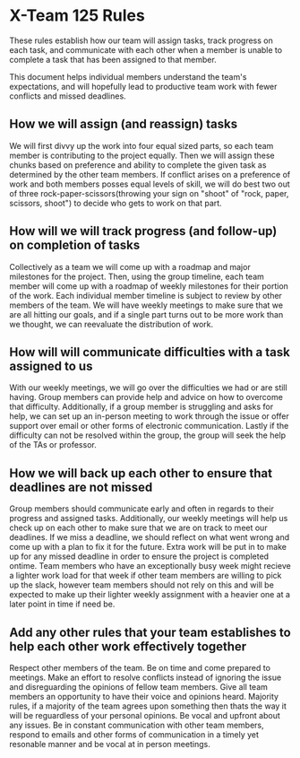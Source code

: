 # X-Team 125 Rules

These rules establish how our team will assign tasks,
track progress on each task, and communicate with each other 
when a member is unable to complete a task that has been assigned to that member.

This document helps individual members understand the team's expectations,
and will hopefully lead to productive team work with fewer conflicts
and missed deadlines.

## How we will assign (and reassign) tasks

We will first divvy up the work into four equal sized parts, so each team member is contributing to the project equally. Then we will assign these chunks based on preference and ability to complete the given task as determined by the other team members. If conflict arises on a preference of work and both members posses equal levels of skill, we will do best two out of three rock-paper-scissors(throwing your sign on "shoot" of "rock, paper, scissors, shoot") to decide who gets to work on that part.

## How will we will track progress (and follow-up) on completion of tasks

Collectively as a team we will come up with a roadmap and major milestones for the project. Then, using the group timeline, each team member will come up with a roadmap of weekly milestones for their portion of the work. Each individual member timeline is subject to review by other members of the team.  We will have weekly meetings to make sure that we are all hitting our goals, and if a single part turns out to be more work than we thought, we can reevaluate the distribution of work. 

## How will will communicate difficulties with a task assigned to us

With our weekly meetings, we will go over the difficulties we had or are still having. Group members can provide help and advice on how to overcome that difficulty. Additionally, if a group member is struggling and asks for help, we can set up an in-person meeting to work through the issue or offer support over email or other forms of electronic communication. Lastly if the difficulty can not be resolved within the group, the group will seek the help of the TAs or professor.

## How we will back up each other to ensure that deadlines are not missed

Group members should communicate early and often in regards to their progress and assigned tasks. Additionally, our weekly meetings will help us check up on each other to make sure that we are on track to meet our deadlines. If we miss a deadline, we should reflect on what went wrong and come up with a plan to fix it for the future. Extra work will be put in to make up for any missed deadline in order to ensure the project is completed ontime. Team members who have an exceptionally busy week might recieve a lighter work load for that week if other team members are willing to pick up the slack, however team members should not rely on this and will be expected to make up their lighter weekly assignment with a heavier one at a later point in time if need be.

## Add any other rules that your team establishes to help each other work effectively together

Respect other members of the team.
Be on time and come prepared to meetings.
Make an effort to resolve conflicts instead of ignoring the issue and disreguarding the opinions of fellow team members.
Give all team members an opportunity to have their voice and opinions heard.
Majority rules, if a majority of the team agrees upon something then thats the way it will be reguardless of your personal opinions.
Be vocal and upfront about any issues.
Be in constant communication with other team members, respond to emails and other forms of communication in a timely yet resonable manner and be vocal at in person meetings.
